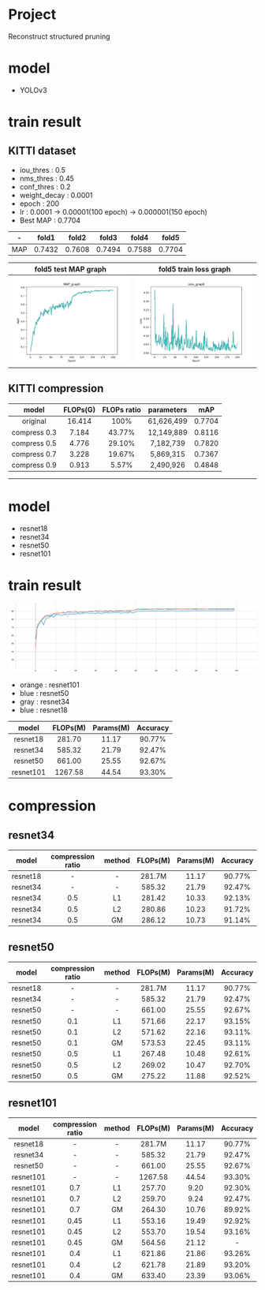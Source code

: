 # Project
Reconstruct structured pruning

# model
* YOLOv3

# train result
## KITTI dataset
* iou_thres : 0.5
* nms_thres : 0.45
* conf_thres : 0.2
* weight_decay : 0.0001
* epoch : 200
* lr : 0.0001 -> 0.00001(100 epoch) -> 0.000001(150 epoch)
* Best MAP : 0.7704

|-|fold1|fold2|fold3|fold4|fold5|
|:--:|:--:|:--:|:--:|:--:|:--:|
|MAP|0.7432|0.7608|0.7494|0.7588|0.7704|

|fold5 test MAP graph|fold5 train loss graph|
|:--:|:--:|
|![test_graph](/KITTI/train_result/original_5/graph/yolov3_test_MAP_graph_fold5.png)|![train_loss](/KITTI/train_result/original_5/graph/yolov3_train_loss_graph_fold5.png)|

## KITTI compression
|model|FLOPs(G)|FLOPs ratio|parameters|mAP|
|:--:|:--:|:--:|:--:|:--:|
|original|16.414|100%|61,626,499|0.7704|
|compress 0.3|7.184|43.77%|12,149,889|0.8116|
|compress 0.5|4.776|29.10%|7,182,739|0.7820|
|compress 0.7|3.228|19.67%|5,869,315|0.7367|
|compress 0.9|0.913|5.57%|2,490,926|0.4848|

---

# model
* resnet18
* resnet34
* resnet50
* resnet101

# train result
![acc_graph](/README_image/resnet_original_acc.svg)
* orange : resnet101
* blue : resnet50
* gray : resnet34
* blue : resnet18

|model|FLOPs(M)|Params(M)|Accuracy|
|:--:|:--:|:--:|:--:|
|resnet18|281.70|11.17|90.77%|
|resnet34|585.32|21.79|92.47%|
|resnet50|661.00|25.55|92.67%|
|resnet101|1267.58|44.54|93.30%|

# compression
## resnet34
|model|compression ratio|method|FLOPs(M)|Params(M)|Accuracy|
|:--:|:--:|:--:|:--:|:--:|:--:|
|resnet18|-|-|281.7M|11.17|90.77%|
|resnet34|-|-|585.32|21.79|92.47%|
|resnet34|0.5|L1|281.42|10.33|92.13%|
|resnet34|0.5|L2|280.86|10.23|91.72%|
|resnet34|0.5|GM|286.12|10.73|91.14%|

## resnet50
|model|compression ratio|method|FLOPs(M)|Params(M)|Accuracy|
|:--:|:--:|:--:|:--:|:--:|:--:|
|resnet18|-|-|281.7M|11.17|90.77%|
|resnet34|-|-|585.32|21.79|92.47%|
|resnet50|-|-|661.00|25.55|92.67%|
|resnet50|0.1|L1|571.66|22.17|93.15%|
|resnet50|0.1|L2|571.62|22.16|93.11%|
|resnet50|0.1|GM|573.53|22.45|93.11%|
|resnet50|0.5|L1|267.48|10.48|92.61%|
|resnet50|0.5|L2|269.02|10.47|92.70%|
|resnet50|0.5|GM|275.22|11.88|92.52%|

## resnet101
|model|compression ratio|method|FLOPs(M)|Params(M)|Accuracy|
|:--:|:--:|:--:|:--:|:--:|:--:|
|resnet18|-|-|281.7M|11.17|90.77%|
|resnet34|-|-|585.32|21.79|92.47%|
|resnet50|-|-|661.00|25.55|92.67%|
|resnet101|-|-|1267.58|44.54|93.30%|
|resnet101|0.7|L1|257.70|9.20|92.30%|
|resnet101|0.7|L2|259.70|9.24|92.47%|
|resnet101|0.7|GM|264.30|10.76|89.92%|
|resnet101|0.45|L1|553.16|19.49|92.92%|
|resnet101|0.45|L2|553.70|19.54|93.16%|
|resnet101|0.45|GM|564.56|21.12|-|
|resnet101|0.4|L1|621.86|21.86|93.26%|
|resnet101|0.4|L2|621.78|21.89|93.20%|
|resnet101|0.4|GM|633.40|23.39|93.06%|
